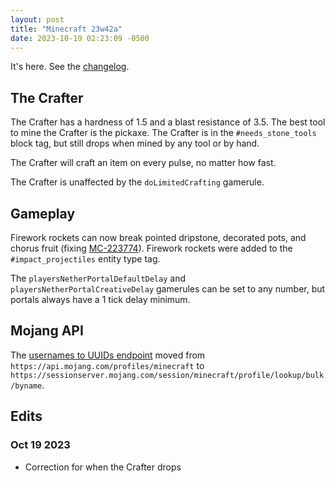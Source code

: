 ```yaml
---
layout: post
title: "Minecraft 23w42a"
date: 2023-10-19 02:23:09 -0500
---
```


It's here. See the [changelog](https://www.minecraft.net/en-us/article/minecraft-snapshot-23w42a).

## The Crafter

The Crafter has a hardness of 1.5 and a blast resistance of 3.5. The best tool to mine the Crafter is the pickaxe. The Crafter is in the `#needs_stone_tools` block tag, but still drops when mined by any tool or by hand.

The Crafter will craft an item on every pulse, no matter how fast.

The Crafter is unaffected by the `doLimitedCrafting` gamerule.

## Gameplay

Firework rockets can now break pointed dripstone, decorated pots, and chorus fruit (fixing [MC-223774](https://bugs.mojang.com/browse/MC-223774)). Firework rockets were added to the `#impact_projectiles` entity type tag.

The `playersNetherPortalDefaultDelay` and `playersNetherPortalCreativeDelay` gamerules can be set to any number, but portals always have a 1 tick delay minimum.

## Mojang API

The [usernames to UUIDs endpoint](https://wiki.vg/Mojang_API#Usernames_to_UUIDs) moved from `https://api.mojang.com/profiles/minecraft` to `https://sessionserver.mojang.com/session/minecraft/profile/lookup/bulk/byname`.

## Edits

### Oct 19 2023

- Correction for when the Crafter drops

